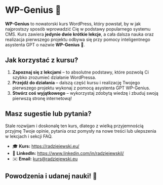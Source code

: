 # WP-Genius 🚀

**WP-Genius** to nowatorski kurs WordPress, który powstał, by w jak najprostszy sposób wprowadzić Cię w podstawy popularnego systemu CMS. Kurs zawiera **jedynie dwie krótkie lekcje**, a cała dalsza nauka oraz realizacja pierwszego projektu odbywa się przy pomocy inteligentnego asystenta GPT o nazwie **WP-Genius** 🤖.

## Jak korzystać z kursu?

1. **Zapoznaj się z lekcjami** – to absolutne podstawy, które pozwolą Ci szybko zrozumieć działanie WordPressa.
2. **Przejdź do działania** – dalszą część kursu i realizację Twojego pierwszego projektu wykonaj z pomocą asystenta GPT WP-Genius.
3. **Stwórz coś wyjątkowego** – wykorzystaj zdobytą wiedzę i zbuduj swoją pierwszą stronę internetową!

## Masz sugestie lub pytania?

Stale rozwijam i doskonalę ten kurs, dlatego z wielką przyjemnością przyjmę Twoje opinie, pytania oraz pomysły na nowe treści lub ulepszenia w lekcjach i sekcji FAQ.

* 🎓 **Kurs:** https://radziejewski.eu/
* 📩 **LinkedIn:** https://www.linkedin.com/in/radziejewskil/
* ✉️ **Email:** kurs@radziejewski.eu

## Powodzenia i udanej nauki! 🎯
